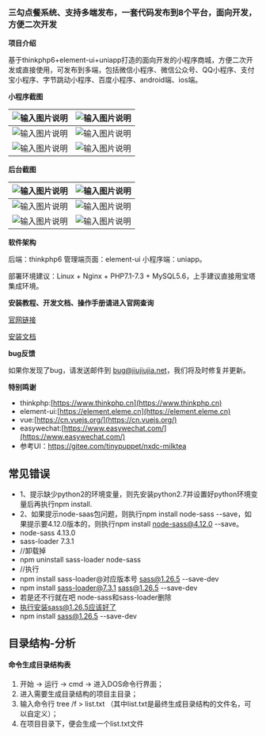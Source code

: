 ### 三勾点餐系统、支持多端发布，一套代码发布到8个平台，面向开发，方便二次开发

**项目介绍**

基于thinkphp6+element-ui+uniapp打造的面向开发的小程序商城，方便二次开发或直接使用，可发布到多端，包括微信小程序、微信公众号、QQ小程序、支付宝小程序、字节跳动小程序、百度小程序、android端、ios端。

**小程序截图**


| ![输入图片说明](https://images.gitee.com/uploads/images/2021/0925/171322_5f691e6e_1699189.jpeg "1.jpg") | ![输入图片说明](https://images.gitee.com/uploads/images/2021/0925/171334_b5339717_1699189.jpeg "2.jpg") |
| --------------------------------------------------------------------------------------------------------- | --------------------------------------------------------------------------------------------------------- |
| ![输入图片说明](https://images.gitee.com/uploads/images/2021/0925/171543_1ff039d8_1699189.jpeg "3.jpg") | ![输入图片说明](https://images.gitee.com/uploads/images/2021/0925/171555_f64ebfa9_1699189.jpeg "4.jpg") |
| ![输入图片说明](https://images.gitee.com/uploads/images/2021/0925/171622_f01c4c17_1699189.jpeg "5.jpg") | ![输入图片说明](https://images.gitee.com/uploads/images/2021/0925/171633_c82a1010_1699189.jpeg "6.jpg") |

**后台截图**


| ![输入图片说明](https://images.gitee.com/uploads/images/2021/0925/172538_a041a251_1699189.png "11.png") | ![输入图片说明](https://images.gitee.com/uploads/images/2021/0925/172550_62826b56_1699189.png "22.png") |
| --------------------------------------------------------------------------------------------------------- | --------------------------------------------------------------------------------------------------------- |
| ![输入图片说明](https://images.gitee.com/uploads/images/2021/0925/172649_53b7d002_1699189.png "33.png") | ![输入图片说明](https://images.gitee.com/uploads/images/2021/0925/172702_68da5d24_1699189.png "44.png") |
| ![输入图片说明](https://images.gitee.com/uploads/images/2021/0925/172720_0846dfd3_1699189.png "55.png") | ![输入图片说明](https://images.gitee.com/uploads/images/2021/0925/172734_29a91fb5_1699189.png "66.png") |

**软件架构**

后端：thinkphp6 管理端页面：element-ui 小程序端：uniapp。

部署环境建议：Linux + Nginx + PHP7.1-7.3 + MySQL5.6，上手建议直接用宝塔集成环境。

**安装教程、开发文档、操作手册请进入官网查询**

[官网链接](http://www.jjjshop.net)

[安装文档](https://www.kancloud.cn/wxw850227/jjjshop-food/2471711)

**bug反馈**

如果你发现了bug，请发送邮件到 bug@jiujiujia.net，我们将及时修复并更新。

**特别鸣谢**

- thinkphp:[https://www.thinkphp.cn](https://www.thinkphp.cn)
- element-ui:[https://element.eleme.cn](https://element.eleme.cn)
- vue:[https://cn.vuejs.org/](https://cn.vuejs.org/)
- easywechat:[https://www.easywechat.com/](https://www.easywechat.com/)
- 参考UI：https://gitee.com/tinypuppet/nxdc-milktea

## 常见错误

- 1、提示缺少python2的环境变量，则先安装python2.7并设置好python环境变量后再执行npm install.
- 2、如果提示node-saas包问题，则执行npm install node-sass --save，如果提示要4.12.0版本的，则执行npm install node-sass@4.12.0 --save。
- node-sass 4.13.0
- sass-loader 7.3.1
- //卸载掉
- npm uninstall sass-loader node-sass
- //执行
- npm install sass-loader@对应版本号 sass@1.26.5  --save-dev
- npm install sass-loader@7.3.1 sass@1.26.5  --save-dev
- 若是还不行就在吧 node-sass和sass-loader删除
- 执行安装sass@1.26.5应该好了
- npm install sass@1.26.5  --save-dev


## 目录结构-分析

#### 命令生成目录结构表

1. 开始 -> 运行 -> cmd -> 进入DOS命令行界面；
2. 进入需要生成目录结构的项目主目录；
3. 输入命令行 tree /f > list.txt （其中list.txt是最终生成目录结构的文件名，可以自定义）；
4. 在项目目录下，便会生成一个list.txt文件

